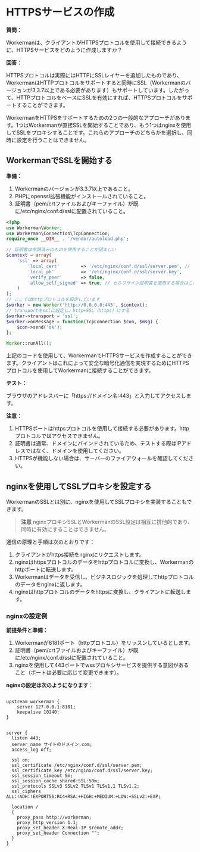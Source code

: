 # HTTPSサービスの作成

**質問：**

Workermanは、クライアントがHTTPSプロトコルを使用して接続できるように、HTTPSサービスをどのように作成しますか？


**回答：**

HTTPSプロトコルは実際にはHTTPにSSLレイヤーを追加したものであり、WorkermanはHTTPプロトコルをサポートすると同時にSSL（Workermanのバージョンが3.3.7以上である必要があります）もサポートしています。したがって、HTTPプロトコルをベースにSSLを有効にすれば、HTTPSプロトコルをサポートすることができます。

WorkermanをHTTPSをサポートするための2つの一般的なアプローチがあります。1つはWorkermanが直接SSLを開始することであり、もう1つはnginxを使用してSSLをプロキシすることです。これらのアプローチのどちらかを選択し、同時に設定を行うことはできません。

## WorkermanでSSLを開始する

**準備：**

1. Workermanのバージョンが3.3.7以上であること。
2. PHPにopenssl拡張機能がインストールされていること。
3. 証明書（pem/crtファイルおよびキーファイル）が既に/etc/nginx/conf.d/sslに配置されていること。

```php
<?php
use Workerman\Worker;
use Workerman\Connection\TcpConnection;
require_once __DIR__ . '/vendor/autoload.php';

// 証明書は申請済みのものを使用することが望ましい
$context = array(
    'ssl' => array(
        'local_cert'        => '/etc/nginx/conf.d/ssl/server.pem', // またはcrtファイル
        'local_pk'          => '/etc/nginx/conf.d/ssl/server.key',
        'verify_peer'       => false,
        'allow_self_signed' => true, // セルフサイン証明書を使用する場合はこのオプションを有効にする
    )
);
// ここではhttpプロトコルを設定しています
$worker = new Worker('http://0.0.0.0:443', $context);
// transportをsslに設定し、http+SSL（https）にする
$worker->transport = 'ssl';
$worker->onMessage = function(TcpConnection $con, $msg) {
    $con->send('ok');
};

Worker::runAll();
```

上記のコードを使用して、WorkermanでHTTPSサービスを作成することができます。クライアントはこれによって安全な暗号化通信を実現するためにHTTPSプロトコルを使用してWorkermanに接続することができます。

**テスト：**

ブラウザのアドレスバーに「https://ドメイン名:443」と入力してアクセスします。

**注意：**

1. HTTPSポートはhttpsプロトコルを使用して接続する必要があります。httpプロトコルではアクセスできません。
2. 証明書は通常、ドメインにバインドされているため、テストする際はIPアドレスではなく、ドメインを使用してください。
3. HTTPSが機能しない場合は、サーバーのファイアウォールを確認してください。

## nginxを使用してSSLプロキシを設定する

WorkermanのSSLとは別に、nginxを使用してSSLプロキシを実装することもできます。

> **注意**
> nginxプロキシSSLとWorkermanのSSL設定は相互に排他的であり、同時に有効にすることはできません。

通信の原理と手順は次のとおりです：

1. クライアントがhttps接続をnginxにリクエストします。
2. nginxはhttpsプロトコルのデータをhttpプロトコルに変換し、Workermanのhttpポートに転送します。
3. Workermanはデータを受信し、ビジネスロジックを処理してhttpプロトコルのデータをnginxに返します。
4. nginxはhttpプロトコルのデータをhttpsに変換し、クライアントに転送します。

### nginxの設定例

**前提条件と準備：**

1. Workermanが8181ポート（httpプロトコル）をリッスンしているとします。
2. 証明書（pem/crtファイルおよびキーファイル）が既に/etc/nginx/conf.d/sslに配置されていること。
3. nginxを使用して443ポートでwssプロキシサービスを提供する意図があること（ポートは必要に応じて変更できます）。

**nginxの設定は次のようになります**：

```

upstream workerman {
    server 127.0.0.1:8181;
    keepalive 10240;
}


server {
  listen 443;
  server_name サイトのドメイン.com;
  access_log off;
  
  ssl on;
  ssl_certificate /etc/nginx/conf.d/ssl/server.pem;
  ssl_certificate_key /etc/nginx/conf.d/ssl/server.key;
  ssl_session_timeout 5m;
  ssl_session_cache shared:SSL:50m;
  ssl_protocols SSLv3 SSLv2 TLSv1 TLSv1.1 TLSv1.2;
  ssl_ciphers ALL:!ADH:!EXPORT56:RC4+RSA:+HIGH:+MEDIUM:+LOW:+SSLv2:+EXP;

  location /
  {
    proxy_pass http://workerman;
    proxy_http_version 1.1;
    proxy_set_header X-Real-IP $remote_addr;
    proxy_set_header Connection "";
  }
}
```
